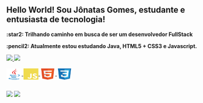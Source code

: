 <h2>Hello World! Sou Jônatas Gomes, estudante e entusiasta de tecnologia!</h2>

<p><strong>:star2: Trilhando caminho em busca de ser um desenvolvedor FullStack</strong></p>
<p><strong>:pencil2: Atualmente estou estudando Java, HTML5 + CSS3 e Javascript.</strong></p>


<div style="display: inline-block">
  <a href="https://github.com/Jonatas-Gomes">
  <img height="180em" src="https://github-readme-stats.vercel.app/api?username=Jonatas-Gomes&count_private=true&show_icons=true&theme=radical")>
  <img height="180em"  src="https://github-readme-stats.vercel.app/api/top-langs/?username=Jonatas-Gomes&langs_count=7&theme=dracula"/> 
</div>
 <div style="display: inline_block"> <br>
   <img align="center" height="30" width="40" src="https://raw.githubusercontent.com/devicons/devicon/master/icons/java/java-original.svg">
   <img align="center" height="30" width="40" src="https://raw.githubusercontent.com/devicons/devicon/master/icons/javascript/javascript-plain.svg">
   <img align="center" height="30" width="40" src="https://raw.githubusercontent.com/devicons/devicon/master/icons/html5/html5-original.svg">
   <img align="center" height="30" width="40" src="https://raw.githubusercontent.com/devicons/devicon/master/icons/css3/css3-original.svg">
</div>
   
  ## 
  
  <div>
    <a href = "mailto:jonatas.gomes042@gmail.com"><img src="https://img.shields.io/badge/Gmail-D14836?style=for-the-badge&logo=gmail&logoColor=white" target="_blank"></a>
   <a href="https://www.linkedin.com/in/jonatasgb/" target="_blank"><img src="https://img.shields.io/badge/-LinkedIn-%230077B5?style=for-the-badge&logo=linkedin&logoColor=white" target="_blank"></a>   
</div>
  
  
